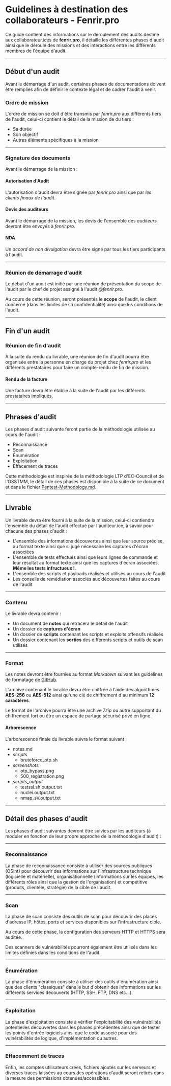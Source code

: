 # Guidelines à destination des collaborateurs - Fenrir.pro

Ce guide contient des informations sur le déroulement des audits destiné aux collaborateur.ices de **fenrir.pro**, il détaille les différentes phases d'audit ainsi que le déroulé des missions et des intéractions entre les différents membres de l'équipe d'audit.

---

## Début d'un audit

Avant le démarrage d'un audit, certaines phases de documentations doivent être remplies afin de définir le contexte légal et de cadrer l'audit à venir.

### Ordre de mission

L'ordre de mission se doit d'être transmis par *fenrir.pro* aux différents tiers de l'audit, celui-ci contient le détail de la mission de du tiers :

- Sa durée
- Son objectif
- Autres éléments spécifiques à la mission

---

### Signature des documents

Avant le démarrage de la mission :

#### Autorisation d'Audit

L'autorisation d'audit devra être signée par *fenrir.pro* ainsi que par *les clients finaux de l'audit*.

#### Devis des auditeurs

Avant le démarrage de la mission, les devis de l'ensemble des *auditeurs* devront être envoyés à *fenrir.pro*.

#### NDA

Un *accord de non divulgation* devra être signé par tous les tiers participants à l'audit.

---

### Réunion de démarrage d'audit

Le début d'un audit est initié par une réunion de présentation du scope de l'audit par le chef de projet assigné à l'audit *@fenrir.pro*.

Au cours de cette réunion, seront présentés le **scope** de l'audit, le client concerné (dans les limites de sa confidentialité) ainsi que les conditions de l'audit.

---

## Fin d'un audit

### Réunion de fin d'audit

À la suite du rendu du livrable, une réunion de fin d'audit pourra être organisée entre la personne en charge du projet chez *fenrir.pro* et les différents prestataires pour faire un compte-rendu de fin de mission.

#### Rendu de la facture

Une facture devra être établie à la suite de l'audit par les différents prestataires impliqués.

---

## Phrases d'audit

Les phases d'audit suivante feront partie de la méthodologie utilisée au cours de l'audit : 

- Reconnaissance
- Scan
- Énumération
- Exploitation
- Effacement de traces

Cette méthodologie est inspirée de la méthodologie LTP d'EC-Council et de l'OSSTMM, le détail de ces phases est disponible à la suite de ce document et dans le fichier [Pentest-Methodology.md](Pentest-Methodology.md).

---

## Livrable

Un livrable devra être fourni à la suite de la mission, celui-ci contiendra l'ensemble du détail de l'audit effectué par l'auditeur.ice, à savoir pour chacune des phases d'audit :

- L'ensemble des informations découvertes ainsi que leur source précise, au format texte ainsi que si jugé nécessaire les captures d'écran associées
- L'ensemble de tests effectués ainsi que leurs lignes de commande et leur résultat au format texte ainsi que les captures d'écran associées. **Même les tests infructueux !**.
- L'ensemble des scripts et payloads réalisés et utilisés au cours de l'audit
- Les conseils de remédiation associés aux découvertes faites au cours de l'audit

---

### Contenu

Le livrable devra contenir : 

- Un document de **notes** qui retracera le détail de l'audit
- Un dossier de **captures d'écran**
- Un dossier de **scripts** contenant les scripts et exploits offensifs réalisés
- Un dossier contenant les **sorties** des différents scripts et outils de scan utilisés

---

### Format

Les notes devront être fournies au format *Markdown* suivant les guidelines de formatage de [GitHub](https://docs.github.com/fr/get-started/writing-on-github/getting-started-with-writing-and-formatting-on-github/basic-writing-and-formatting-syntax).

L'archive contenant le livrable devra être chiffrée à l'aide des algorithmes **AES-256** ou **AES-512** ainsi qu'une clé de chiffrement d'au minimum **12 caractères**.

Le format de l'archive pourra être une archive *7zip* ou autre supportant du chiffrement fort ou être un espace de partage sécurisé privé en ligne.


#### Arborescence

L'arborescence finale du livrable suivra le format suivant :

- notes.md
- *scripts*
    - bruteforce_otp.sh
- *screenshots*
    - otp_bypass.png
    - 500_registration.png
- *scripts_output*
     - testssl.sh.output.txt
     - nuclei.output.txt
     - nmap_sV.output.txt

---

## Détail des phases d'audit

Les phases d'audit suivantes devront être suivies par les auditeurs (à moduler en fonction de leur propre approche de la méthodologie d'audit) :

---

### Reconnaissance

La phase de reconnaissance consiste à utiliser des sources publiques (OSInt) pour découvrir des informations sur l'infrastructure technique (logicielle et materielle), organisationnelle (informations sur les équipes, les différents rôles ainsi que la gestion de l'organisation) et compétitive (produits, clientèle, stratégie) de la cible de l'audit.

---

### Scan

La phase de scan consiste des outils de scan pour découvrir des places d'adresse IP, hôtes, ports et services disponibles sur l'infrastructure cible.

Au cours de cette phase, la configuration des serveurs HTTP et HTTPS sera auditée.

Des scanners de vulnérabilités pourront également être utilisés dans les limites définies dans les conditions de l'audit.

---

### Énumération

La phase d'énumération consiste à utiliser des outils d'énumération ainsi que des clients "classiques" dans le but d'obtenir des informations sur les différents services découverts (HTTP, SSH, FTP, DNS etc...).

---

### Exploitation

La phase d'exploitation consiste à vérifier l'exploitabilité des vulnérabilités potentielles découvertes dans les phases précédentes ainsi que de tester les points d'entrée logiciels ainsi que le code associé pour des vulnérabilités de logique, d'implémentation ou autres.

---

### Effacemment de traces

Enfin, les comptes utilisateurs crées, fichiers ajoutés sur les serveurs et diverses traces laissées au cours des opérations d'audit seront retirés dans la mesure des permissions obtenues/accessibles.